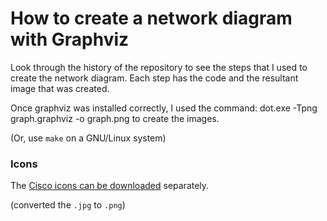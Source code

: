 How to create a network diagram with Graphviz
=============================================

Look through the history of the repository to see the steps that I used to create the network diagram.
Each step has the code and the resultant image that was created.

Once graphviz was installed correctly, I used the command:
    dot.exe -Tpng graph.graphviz -o graph.png
to create the images.

(Or, use `make` on a GNU/Linux system)

### Icons

The [Cisco icons can be downloaded](http://www.cisco.com/web/about/ac50/ac47/2.html) separately.

(converted the `.jpg` to `.png`)
